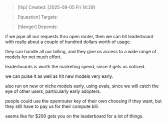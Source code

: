 
>[!tip] Created: [2025-09-05 Fri 14:29]

>[!question] Targets: 

>[!danger] Depends: 

if we pipe all our requests thru open router, then we can hit leaderboard with really about  a couple of hundred dollars worth of usage.

they can handle all our billing, and they give us access to a wide range of models for not much effort.

leaderboards is worth the marketing spend, since it gets us noticed.

we can pulse it as well as hit new models very early.

also run on new or niche models early, using evals, since we will catch the eye of other users, particularly early adopters.

people could use the openrouter key of their own choosing if they want, but they still have to pay us for their compute bill.

seems like for $200 gets you on the leaderboard for a lot of things.